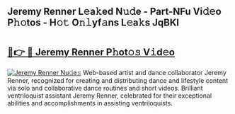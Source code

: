 ## Jeremy Renner L𝚎a𝚔ed N𝚞𝚍e - Part-NFu Vi𝚍𝚎o P𝚑𝚘tos - H𝚘𝚝 O𝚗𝚕yf𝚊ns L𝚎a𝚔s JqBKl

# <h2><a href="http://kfczaa.oniu.top/?m=Jeremy+Renner">🔗👉 🔴 Jeremy Renner P𝚑ot𝚘𝚜 V𝚒d𝚎o</a></h2>

[![Jeremy Renner Nu𝚍e𝚜](https://i.imgur.com/0qMVB7G.gif)](http://kfczaa.oniu.top/?m=Jeremy+Renner)
Web-based artist and dance collaborator Jeremy Renner, recognized for creating and distributing dance and lifestyle content via solo and collaborative dance routines and short videos. Brilliant ventriloquist assistant Jeremy Renner, celebrated for their exceptional abilities and accomplishments in assisting ventriloquists.  
